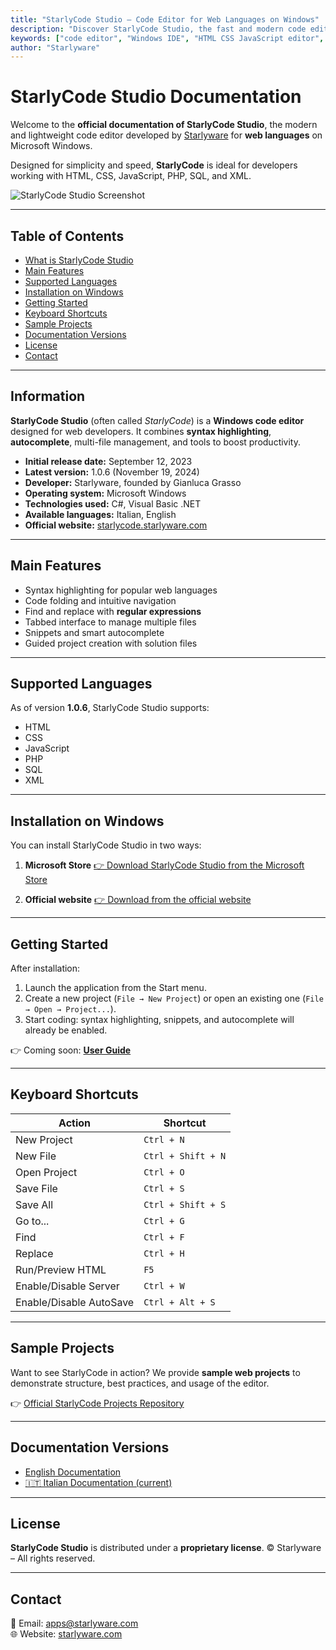 ```yaml
---
title: "StarlyCode Studio – Code Editor for Web Languages on Windows"
description: "Discover StarlyCode Studio, the fast and modern code editor for HTML, CSS, JavaScript, PHP, SQL, and XML. Download it from the Microsoft Store or the official website."
keywords: ["code editor", "Windows IDE", "HTML CSS JavaScript editor", "StarlyCode Studio", "Starlyware", "PHP SQL editor", "XML editor Windows"]
author: "Starlyware"
---
```


# StarlyCode Studio Documentation

Welcome to the **official documentation of StarlyCode Studio**, the modern and lightweight code editor developed by [Starlyware](https://www.starlyware.com) for **web languages** on Microsoft Windows.

Designed for simplicity and speed, **StarlyCode** is ideal for developers working with HTML, CSS, JavaScript, PHP, SQL, and XML.

![StarlyCode Studio Screenshot](https://www.starlyware.com/files/images/starlycode/hero-img.png)

---

## Table of Contents
- [What is StarlyCode Studio](#information)
- [Main Features](#main-features)
- [Supported Languages](#supported-languages)
- [Installation on Windows](#installation-on-windows)
- [Getting Started](#getting-started)
- [Keyboard Shortcuts](#keyboard-shortcuts)
- [Sample Projects](#sample-projects)
- [Documentation Versions](#documentation-versions)
- [License](#license)
- [Contact](#contact)

---

## Information

**StarlyCode Studio** (often called *StarlyCode*) is a **Windows code editor** designed for web developers. 
It combines **syntax highlighting**, **autocomplete**, multi-file management, and tools to boost productivity.

- **Initial release date:** September 12, 2023
- **Latest version:** 1.0.6 (November 19, 2024)
- **Developer:** Starlyware, founded by Gianluca Grasso
- **Operating system:** Microsoft Windows
- **Technologies used:** C#, Visual Basic .NET
- **Available languages:** Italian, English
- **Official website:** [starlycode.starlyware.com](https://www.starlyware.com/products/starlycode/)

---

## Main Features

- Syntax highlighting for popular web languages
- Code folding and intuitive navigation
- Find and replace with **regular expressions**
- Tabbed interface to manage multiple files
- Snippets and smart autocomplete
- Guided project creation with solution files

---

## Supported Languages

As of version **1.0.6**, StarlyCode Studio supports:

- HTML
- CSS
- JavaScript
- PHP
- SQL
- XML

---

## Installation on Windows

You can install StarlyCode Studio in two ways:

1. **Microsoft Store**
   [👉 Download StarlyCode Studio from the Microsoft Store](https://apps.microsoft.com/detail/XP99J6HDW92BQS)

2. **Official website**
   [👉 Download from the official website](https://www.starlyware.com/products/starlycode/)

---

## Getting Started

After installation:

1. Launch the application from the Start menu.
2. Create a new project (`File → New Project`) or open an existing one (`File → Open → Project...`).
3. Start coding: syntax highlighting, snippets, and autocomplete will already be enabled.

👉 Coming soon: **[User Guide](/guide/)**

---

## Keyboard Shortcuts

| Action                     | Shortcut            |
|-----------------------------|---------------------|
| New Project                 | `Ctrl + N`          |
| New File                    | `Ctrl + Shift + N`  |
| Open Project                | `Ctrl + O`          |
| Save File                   | `Ctrl + S`          |
| Save All                    | `Ctrl + Shift + S`  |
| Go to...                    | `Ctrl + G`          |
| Find                        | `Ctrl + F`          |
| Replace                     | `Ctrl + H`          |
| Run/Preview HTML            | `F5`                |
| Enable/Disable Server       | `Ctrl + W`          |
| Enable/Disable AutoSave     | `Ctrl + Alt + S`    |  

---

## Sample Projects

Want to see StarlyCode in action?
We provide **sample web projects** to demonstrate structure, best practices, and usage of the editor.

👉 [Official StarlyCode Projects Repository](https://github.com/Starlyware/starlycode-projects)

---

## Documentation Versions

- [English Documentation](https://starlyware.github.io/starlycode-docs/)
- [🇮🇹 Italian Documentation (current)](https://starlyware.github.io/starlycode-docs/it/)

---

## License

**StarlyCode Studio** is distributed under a **proprietary license**.
© Starlyware – All rights reserved.

---

## Contact

📧 Email: [apps@starlyware.com](mailto:apps@starlyware.com)  
🌐 Website: [starlyware.com](https://www.starlyware.com)  
